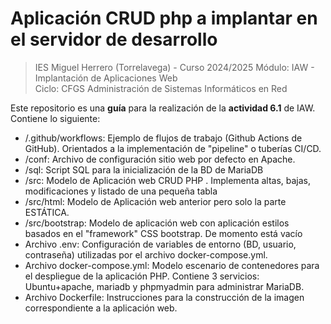 # Aplicación CRUD php a implantar en el servidor de desarrollo

>IES Miguel Herrero (Torrelavega) - Curso 2024/2025
>Módulo: IAW - Implantación de Aplicaciones Web  
>Ciclo: CFGS Administración de Sistemas Informáticos en Red  

Este repositorio es una **guía** para la realización de la **actividad 6.1** de IAW. Contiene lo siguiente: 

* /.github/workflows: Ejemplo de flujos de trabajo (Github Actions de GitHub). Orientados a la implementación de "pipeline" o tuberías CI/CD.
* /conf: Archivo de configuración sitio web por defecto en Apache.
* /sql: Script SQL para la inicialización de la BD de MariaDB
* /src: Modelo de Aplicación web CRUD PHP . Implementa altas, bajas, modificaciones y listado de una pequeña tabla
* /src/html: Modelo de Aplicación web anterior pero solo la parte ESTÁTICA.
* /src/bootstrap: Modelo de aplicación web con aplicación estilos basados en el "framework" CSS bootstrap. De momento está vacío
* Archivo .env: Configuración de variables de entorno (BD, usuario, contraseña) utilizadas por el archivo docker-compose.yml.
* Archivo docker-compose.yml: Modelo escenario de contenedores para el despliegue de la aplicación PHP. Contiene 3 servicios: Ubuntu+apache, mariadb y phpmyadmin para administrar MariaDB.
* Archivo Dockerfile: Instrucciones para la construcción de la imagen correspondiente a la aplicación web.


